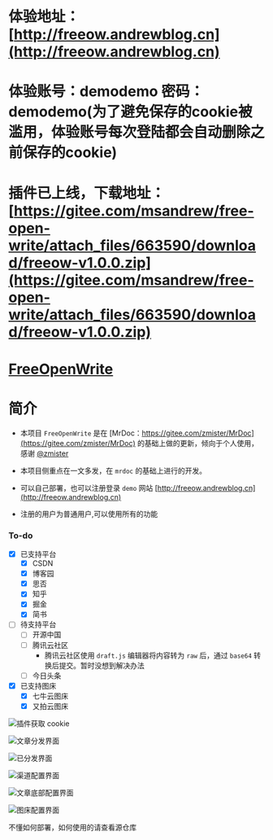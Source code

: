 # 体验地址： [http://freeow.andrewblog.cn](http://freeow.andrewblog.cn)
# 体验账号：demodemo  密码：demodemo(为了避免保存的cookie被滥用，体验账号每次登陆都会自动删除之前保存的cookie)
# 插件已上线，下载地址：[https://gitee.com/msandrew/free-open-write/attach_files/663590/download/freeow-v1.0.0.zip](https://gitee.com/msandrew/free-open-write/attach_files/663590/download/freeow-v1.0.0.zip)
# [FreeOpenWrite](https://gitee.com/msandrew/freeopenwrite) 
# 简介
- 本项目 `FreeOpenWrite` 是在 [MrDoc：https://gitee.com/zmister/MrDoc](https://gitee.com/zmister/MrDoc) 的基础上做的更新，倾向于个人使用，
感谢 [@zmister](http://gitee.com/zmister)

- 本项目侧重点在一文多发，在 `mrdoc` 的基础上进行的开发。
- 可以自己部署，也可以注册登录 `demo` 网站 [http://freeow.andrewblog.cn](http://freeow.andrewblog.cn)
- 注册的用户为普通用户,可以使用所有的功能


### To-do
- [x] 已支持平台
  - [x] CSDN
  - [x] 博客园
  - [x] 思否
  - [x] 知乎
  - [x] 掘金
  - [x] 简书
- [ ] 待支持平台
  - [ ] 开源中国
  - [ ] 腾讯云社区
    - 腾讯云社区使用 `draft.js` 编辑器将内容转为 `raw` 后，通过 `base64` 转换后提交。暂时没想到解决办法
  - [ ] 今日头条

- [x] 已支持图床
  - [x] 七牛云图床
  - [x] 又拍云图床
  
![插件获取 cookie](http://img.andrewblog.cn/freeopenwrite/2021-04-08_090800.png-gg)

![文章分发界面](http://img.andrewblog.cn/freeopenwrite/2021-03-31_135441.png-gg)

![已分发界面](http://img.andrewblog.cn/freeopenwrite/2021-03-31_135543.png-gg)

![渠道配置界面](http://img.andrewblog.cn/freeopenwrite/2021-03-31_135637.png-gg)

![文章底部配置界面](http://img.andrewblog.cn/freeopenwrite/2021-03-31_135713.png-gg)

![图床配置界面](http://img.andrewblog.cn/freeopenwrite/2021-03-31_135814.png-gg)


不懂如何部署，如何使用的请查看源仓库


